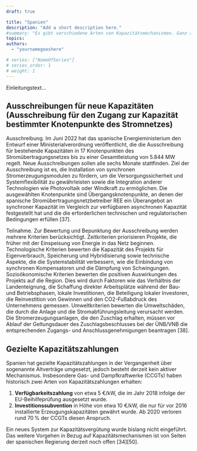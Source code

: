 ```yaml
---
draft: true

title: "Spanien"
description: "Add a short description here."
#summary: "Es gibt verschiedene Arten von Kapazitätsmechanismen. Ganz allgemein kann man zwischen Gezielten und Marktweiten unterschieden werden in denen jeweils der Preis oder das Volumen der Kapazität festgelegt wird und sich der andere Faktor am Markt bildet. Dieser Abschnitt beinhaltet eine Übersicht über mögliche Kapazitätsmechanismen."
topics: 
authors:
  - "yournamegoeshere"

# series: ["NameOfSeries"]
# series_order: 1
# weight: 1
---
```

Einleitungstext...

## Ausschreibungen für neue Kapazitäten (Ausschreibung für den Zugang zur Kapazität bestimmter Knotenpunkte des Stromnetzes)

Ausschreibung. Im Juni 2022 hat das spanische Energieministerium den Entwurf einer Ministerialverordnung veröffentlicht, die die Ausschreibung für bestehende Kapazitäten in 17 Knotenpunkten des Stromübertragungsnetzes bis zu einer Gesamtleistung von 5.844 MW regelt. Neue Ausschreibungen sollen alle sechs Monate stattfinden. Ziel der Ausschreibung ist es, die Installation von synchronen Stromerzeugungsmodulen zu fördern, um die Versorgungssicherheit und Systemflexibilität zu gewährleisten sowie die Integration anderer Technologien wie Photovoltaik oder Windkraft zu ermöglichen. Die ausgewählten Knotenpunkte sind Übergangsknotenpunkte, an denen der spanische Stromübertragungsnetzbetreiber REE ein Überangebot an synchroner Kapazität im Vergleich zur verfügbaren asynchronen Kapazität festgestellt hat und die die erforderlichen technischen und regulatorischen Bedingungen erfüllen [37].

Teilnahme. Zur Bewertung und Bepunktung der Ausschreibung werden mehrere Kriterien berücksichtigt. Zeitkriterien priorisieren Projekte, die früher mit der Einspeisung von Energie in das Netz beginnen. Technologische Kriterien bewerten die Kapazität des Projekts für Eigenverbrauch, Speicherung und Hybridisierung sowie technische Aspekte, die die Systemstabilität verbessern, wie die Einbindung von synchronen Kompensatoren und die Dämpfung von Schwingungen. Sozioökonomische Kriterien bewerten die positiven Auswirkungen des Projekts auf die Region. Dies wird durch Faktoren wie das Verhältnis der Landenteignung, die Schaffung direkter Arbeitsplätze während der Bau- und Betriebsphasen, lokale Investitionen, die Beteiligung lokaler Investoren, die Reinvestition von Gewinnen und den CO2-Fußabdruck des Unternehmens gemessen. Umweltkriterien bewerten die Umweltschäden, die durch die Anlage und die Stromabführungsleitung verursacht werden. Die Stromerzeugungsanlagen, die den Zuschlag erhalten, müssen vor Ablauf der Geltungsdauer des Zuschlagsbeschlusses bei der ÜNB/VNB die entsprechenden Zugangs- und Anschlussgenehmigungen beantragen [38].

## Gezielte Kapazitätszahlungen
Spanien hat gezielte Kapazitätszahlungen in der Vergangenheit über sogenannte Altverträge umgesetzt, jedoch besteht derzeit kein aktiver Mechanismus. Insbesondere Gas- und Dampfkraftwerke (CCGTs) haben historisch zwei Arten von Kapazitätszahlungen erhalten:

1. **Verfügbarkeitszahlung** von etwa 5 €/kW, die im Jahr 2018 infolge der EU-Beihilfeprüfung ausgesetzt wurde.  
2. **Investitionssubvention** in Höhe von etwa 10 €/kW, die nur für vor 2016 installierte Erzeugungskapazitäten gewährt wurde. Ab 2020 verloren rund 70 % der CCGTs diesen Anspruch.

Ein neues System zur Kapazitätsvergütung wurde bislang nicht eingeführt. Das weitere Vorgehen in Bezug auf Kapazitätsmechanismen ist von Seiten der spanischen Regierung derzeit noch offen [34][50].
